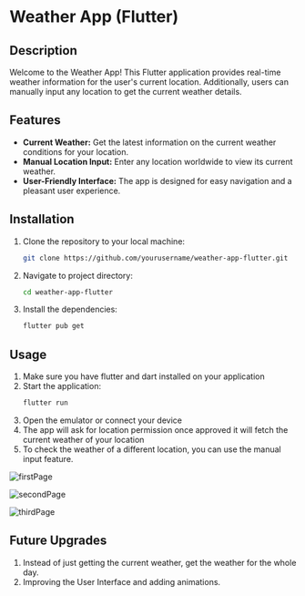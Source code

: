 # Weather App (Flutter)

## Description

Welcome to the Weather App! This Flutter application provides real-time weather information for the user's current location. Additionally, users can manually input any location to get the current weather details.

## Features

- **Current Weather:** Get the latest information on the current weather conditions for your location.
- **Manual Location Input:** Enter any location worldwide to view its current weather.
- **User-Friendly Interface:** The app is designed for easy navigation and a pleasant user experience.

## Installation

1. Clone the repository to your local machine:

   ```bash
   git clone https://github.com/yourusername/weather-app-flutter.git

2. Navigate to project directory:
    ```bash
    cd weather-app-flutter
3. Install the dependencies:
    ```bash
   flutter pub get

## Usage
1. Make sure you have flutter and dart installed on your application
2. Start the application:
    ```bash
   flutter run
3. Open the emulator or connect your device
4. The app will ask for location permission once approved it will fetch the current weather of your location
5. To check the weather of a different location, you can use the manual input feature.


![firstPage](https://github.com/ar-0911/weather-app-flutter/assets/92566219/c7ee4300-f15c-4447-b608-33f1cc329882)

   
![secondPage](https://github.com/ar-0911/weather-app-flutter/assets/92566219/0ea4da96-2554-4859-b288-f0ba240495cc)

![thirdPage](https://github.com/ar-0911/weather-app-flutter/assets/92566219/2dfea50a-7d0d-45af-8c93-224eeadb890c)

## Future Upgrades
1. Instead of just getting the current weather, get the weather for the whole day.
2. Improving the User Interface and adding animations.
